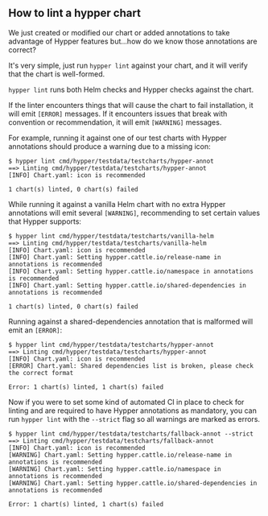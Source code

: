 ## How to lint a hypper chart

We just created or modified our chart or added annotations to take advantage of Hypper features but...how do we know those annotations are correct?


It's very simple, just run `hypper lint` against your chart, and it will verify that the chart is well-formed.

`hypper lint` runs both Helm checks and Hypper checks against the chart.

If the linter encounters things that will cause the chart to fail installation, it will emit `[ERROR]` messages. If it encounters issues that break with convention or recommendation, it will emit `[WARNING]` messages.


For example, running it against one of our test charts with Hypper annotations should produce a warning due to a missing icon:

```terminal
$ hypper lint cmd/hypper/testdata/testcharts/hypper-annot
==> Linting cmd/hypper/testdata/testcharts/hypper-annot
[INFO] Chart.yaml: icon is recommended

1 chart(s) linted, 0 chart(s) failed
```


While running it against a vanilla Helm chart with no extra Hypper annotations will emit several `[WARNING]`, recommending to set certain values that Hypper supports:


```terminal
$ hypper lint cmd/hypper/testdata/testcharts/vanilla-helm 
==> Linting cmd/hypper/testdata/testcharts/vanilla-helm
[INFO] Chart.yaml: icon is recommended
[INFO] Chart.yaml: Setting hypper.cattle.io/release-name in annotations is recommended
[INFO] Chart.yaml: Setting hypper.cattle.io/namespace in annotations is recommended
[INFO] Chart.yaml: Setting hypper.cattle.io/shared-dependencies in annotations is recommended

1 chart(s) linted, 0 chart(s) failed
```

Running against a shared-dependencies annotation that is malformed will emit an `[ERROR]`:

```terminal
$ hypper lint cmd/hypper/testdata/testcharts/hypper-annot
==> Linting cmd/hypper/testdata/testcharts/hypper-annot
[INFO] Chart.yaml: icon is recommended
[ERROR] Chart.yaml: Shared dependencies list is broken, please check the correct format

Error: 1 chart(s) linted, 1 chart(s) failed
```


Now if you were to set some kind of automated CI in place to check for linting and are required to have Hypper annotations as mandatory, you can run `hypper lint` with the `--strict` flag so all warnings are marked as errors.

```terminal
$ hypper lint cmd/hypper/testdata/testcharts/fallback-annot --strict
==> Linting cmd/hypper/testdata/testcharts/fallback-annot
[INFO] Chart.yaml: icon is recommended
[WARNING] Chart.yaml: Setting hypper.cattle.io/release-name in annotations is recommended
[WARNING] Chart.yaml: Setting hypper.cattle.io/namespace in annotations is recommended
[WARNING] Chart.yaml: Setting hypper.cattle.io/shared-dependencies in annotations is recommended

Error: 1 chart(s) linted, 1 chart(s) failed
```

